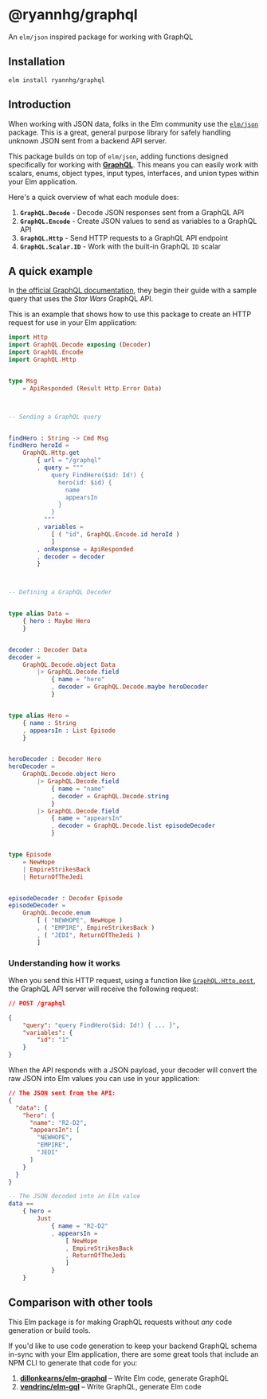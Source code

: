 # __@ryannhg/graphql__

An `elm/json` inspired package for working with GraphQL

## __Installation__

```
elm install ryannhg/graphql
```

## __Introduction__

When working with JSON data, folks in the Elm community use the [`elm/json`](https://package.elm-lang.org/packages/elm/json/latest) package. This is a great, general purpose library for safely handling unknown JSON sent from a backend API server.

This package builds on top of `elm/json`, adding functions designed specifically for working with [__GraphQL__](https://graphql.org/learn/). This means you can easily work with scalars, enums, object types, input types, interfaces, and union types within your Elm application.

Here's a quick overview of what each module does:

1. __`GraphQL.Decode`__ - Decode JSON responses sent from a GraphQL API
1. __`GraphQL.Encode`__ - Create JSON values to send as variables to a GraphQL API
1. __`GraphQL.Http`__ - Send HTTP requests to a GraphQL API endpoint
1. __`GraphQL.Scalar.ID`__ - Work with the built-in GraphQL `ID` scalar

## __A quick example__

In [the official GraphQL documentation](https://graphql.org/learn/queries/), they begin their guide with a sample query that uses the _Star Wars_ GraphQL API. 

This is an example that shows how to use this package to create an HTTP request for use in your Elm application:

```elm
import Http
import GraphQL.Decode exposing (Decoder)
import GraphQL.Encode
import GraphQL.Http


type Msg
    = ApiResponded (Result Http.Error Data)



-- Sending a GraphQL query


findHero : String -> Cmd Msg
findHero heroId =
    GraphQL.Http.get
        { url = "/graphql"
        , query = """
            query FindHero($id: Id!) {
              hero(id: $id) {
                name
                appearsIn
              }
            }
          """
        , variables =
            [ ( "id", GraphQL.Encode.id heroId )
            ]
        , onResponse = ApiResponded
        , decoder = decoder
        }



-- Defining a GraphQL Decoder


type alias Data =
    { hero : Maybe Hero
    }


decoder : Decoder Data
decoder =
    GraphQL.Decode.object Data
        |> GraphQL.Decode.field
            { name = "hero"
            , decoder = GraphQL.Decode.maybe heroDecoder
            }


type alias Hero =
    { name : String
    , appearsIn : List Episode
    }


heroDecoder : Decoder Hero
heroDecoder =
    GraphQL.Decode.object Hero
        |> GraphQL.Decode.field
            { name = "name"
            , decoder = GraphQL.Decode.string
            }
        |> GraphQL.Decode.field
            { name = "appearsIn"
            , decoder = GraphQL.Decode.list episodeDecoder
            }


type Episode
    = NewHope
    | EmpireStrikesBack
    | ReturnOfTheJedi


episodeDecoder : Decoder Episode
episodeDecoder =
    GraphQL.Decode.enum
        [ ( "NEWHOPE", NewHope )
        , ( "EMPIRE", EmpireStrikesBack )
        , ( "JEDI", ReturnOfTheJedi )
        ]
```

### __Understanding how it works__

When you send this HTTP request, using a function like [`GraphQL.Http.post`](https://package.elm-lang.org/packages/ryannhg/graphql/1.0.0/GraphQL-Http#post), the GraphQL API server will receive the following request:

```json
// POST /graphql

{
    "query": "query FindHero($id: Id!) { ... }",
    "variables": {
        "id": "1"
    }
}
```

When the API responds with a JSON payload, your decoder will convert the raw JSON into Elm values you can use in your application:

```json
// The JSON sent from the API:
{
  "data": {
    "hero": {
      "name": "R2-D2",
      "appearsIn": [
        "NEWHOPE",
        "EMPIRE",
        "JEDI"
      ]
    }
  }
}
```

```elm
-- The JSON decoded into an Elm value
data ==
    { hero =
        Just
            { name = "R2-D2"
            , appearsIn =
                [ NewHope
                , EmpireStrikesBack
                , ReturnOfTheJedi
                ]
            }
    }
```

## __Comparison with other tools__

This Elm package is for making GraphQL requests without _any_ code generation or build tools.

If you'd like to use code generation to keep your backend GraphQL schema in-sync with your Elm application, there are some great tools that include an NPM CLI to generate that code for you:

1. __[dillonkearns/elm-graphql](https://github.com/dillonkearns/elm-graphql)__ – Write Elm code, generate GraphQL
2. __[vendrinc/elm-gql](https://github.com/vendrinc/elm-gql)__ – Write GraphQL, generate Elm code
